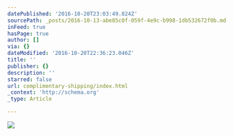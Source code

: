 ```yaml
---
datePublished: '2016-10-20T23:03:49.824Z'
sourcePath: _posts/2016-10-13-abe85c0f-059f-4e9c-b998-1db532672f0b.md
inFeed: true
hasPage: true
author: []
via: {}
dateModified: '2016-10-20T22:36:23.046Z'
title: ''
publisher: {}
description: ''
starred: false
url: complimentary-shipping/index.html
_context: 'http://schema.org'
_type: Article

---
```

![](https://the-grid-user-content.s3-us-west-2.amazonaws.com/00943fa5-d260-439d-8eca-0d9eaac34a9c.gif)